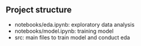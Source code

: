 ## Project structure
- notebooks/eda.ipynb: exploratory data analysis
- notebooks/model.ipynb: training model
- src: main files to train model and conduct eda